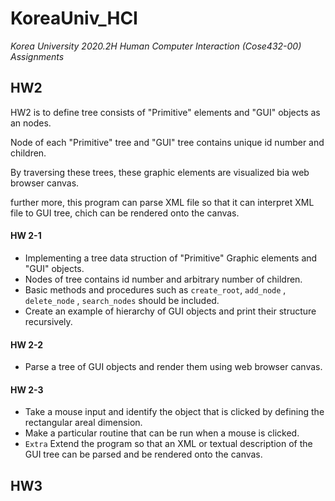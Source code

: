 # KoreaUniv_HCI

*Korea University 2020.2H Human Computer Interaction (Cose432-00) Assignments*

## HW2

HW2 is to define tree consists of "Primitive" elements and "GUI" objects as an nodes.

Node of each "Primitive" tree and "GUI" tree contains unique id number and children.

By traversing these trees, these graphic elements are visualized bia web browser canvas.

further more, this program can parse XML file so that it can interpret XML file to GUI tree, chich can be rendered onto the canvas.



#### HW 2-1

- Implementing a tree data struction of "Primitive" Graphic elements and "GUI" objects.
- Nodes of tree contains id number and arbitrary number of children.
- Basic methods and procedures such as `create_root`, `add_node` , `delete_node` , `search_nodes` should be included.
- Create an example of hierarchy of GUI objects and print their structure recursively.



#### HW 2-2

- Parse a tree of GUI objects and render them using web browser canvas.



#### HW 2-3

- Take a mouse input and identify the object that is clicked by defining the rectangular areal dimension.
- Make a particular routine that can be run when a mouse is clicked.
- `Extra` Extend the program so that an XML or textual description of the GUI tree can be parsed and be rendered onto the canvas.



## HW3


